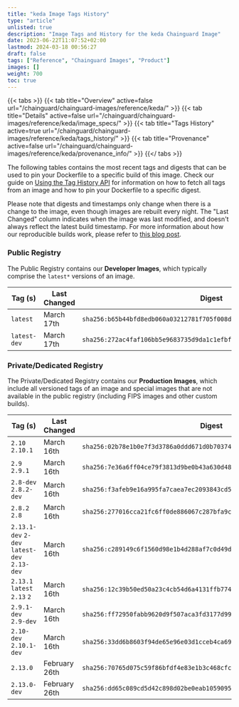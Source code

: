 ```yaml
---
title: "keda Image Tags History"
type: "article"
unlisted: true
description: "Image Tags and History for the keda Chainguard Image"
date: 2023-06-22T11:07:52+02:00
lastmod: 2024-03-18 00:56:27
draft: false
tags: ["Reference", "Chainguard Images", "Product"]
images: []
weight: 700
toc: true
---
```


{{< tabs >}}
{{< tab title="Overview" active=false url="/chainguard/chainguard-images/reference/keda/" >}}
{{< tab title="Details" active=false url="/chainguard/chainguard-images/reference/keda/image_specs/" >}}
{{< tab title="Tags History" active=true url="/chainguard/chainguard-images/reference/keda/tags_history/" >}}
{{< tab title="Provenance" active=false url="/chainguard/chainguard-images/reference/keda/provenance_info/" >}}
{{</ tabs >}}

The following tables contains the most recent tags and digests that can be used to pin your Dockerfile to a specific build of this image. Check our guide on [Using the Tag History API](/chainguard/chainguard-images/using-the-tag-history-api/) for information on how to fetch all tags from an image and how to pin your Dockerfile to a specific digest.

Please note that digests and timestamps only change when there is a change to the image, even though images are rebuilt every night. The "Last Changed" column indicates when the image was last modified, and doesn't always reflect the latest build timestamp. For more information about how our reproducible builds work, please refer to [this blog post](https://www.chainguard.dev/unchained/reproducing-chainguards-reproducible-image-builds).

### Public Registry
The Public Registry contains our **Developer Images**, which typically comprise the `latest*` versions of an image.

| Tag (s)       | Last Changed | Digest                                                                    |
|---------------|--------------|---------------------------------------------------------------------------|
|  `latest`     | March 17th   | `sha256:b65b44bfd8edb060a03212781f705f008d7bc70a375a33f869e7f457a4840152` |
|  `latest-dev` | March 17th   | `sha256:272ac4faf106bb5e9683735d9da1c1efbf924e6322e36e405005f81a8c4833e2` |


### Private/Dedicated Registry
The Private/Dedicated Registry contains our **Production Images**, which include all versioned tags of an image and special images that are not available in the public registry (including FIPS images and other custom builds).

| Tag (s)                                       | Last Changed  | Digest                                                                    |
|-----------------------------------------------|---------------|---------------------------------------------------------------------------|
|  `2.10` `2.10.1`                              | March 16th    | `sha256:02b78e1b0e7f3d3786a0ddd671d0b70374c048895ecf4f818f9877121bbf1d35` |
|  `2.9` `2.9.1`                                | March 16th    | `sha256:7e36a6ff04ce79f3813d9be0b43a630d481aade2b96e983d0d773c32fb50472c` |
|  `2.8-dev` `2.8.2-dev`                        | March 16th    | `sha256:f3afeb9e16a995fa7caea7ec2093843cd55a6d8b851f831199656019e28ac4fd` |
|  `2.8.2` `2.8`                                | March 16th    | `sha256:277016cca21fc6ff0de886067c287bfa9caed338851ec8232547cd12656b354d` |
|  `2.13.1-dev` `2-dev` `latest-dev` `2.13-dev` | March 16th    | `sha256:c289149c6f1560d98e1b4d288af7c0d49d46fabd556667f714c03b327dda94de` |
|  `2.13.1` `latest` `2.13` `2`                 | March 16th    | `sha256:12c39b50ed50a23c4cb54d6a4131ffb7745e25abbf64d4b4d6d69eb8b6d952b4` |
|  `2.9.1-dev` `2.9-dev`                        | March 16th    | `sha256:ff72950fabb9620d9f507aca3fd3177d990168aeaa4716824750067babc91339` |
|  `2.10-dev` `2.10.1-dev`                      | March 16th    | `sha256:33dd6b8603f94de65e96e03d1cceb4ca69b28c701c006e6bae61207add3652f0` |
|  `2.13.0`                                     | February 26th | `sha256:70765d075c59f86bfdf4e83e1b3c468cfc0848dfad0e051d8d770cf9024cdc60` |
|  `2.13.0-dev`                                 | February 26th | `sha256:dd65c089cd5d42c898d02be0eab10590957d6000c1be8ead463f6c0e37c09d08` |

